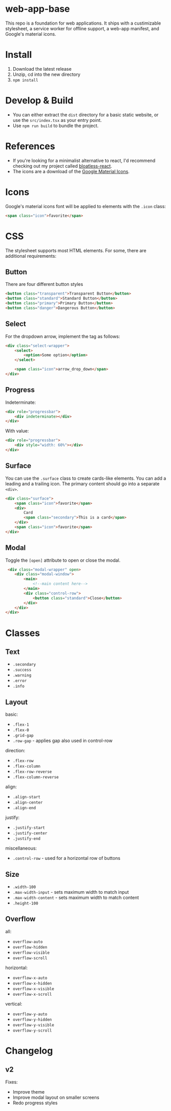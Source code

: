 # web-app-base

This repo is a foundation for web applications. It ships with a custimizable stylesheet, a service worker for offline support, a web-app manifest, and Google's material icons.

# Install

1. Download the latest release
2. Unzip, cd into the new directory
3. `npm install`

# Develop & Build

- You can either extract the `dist` directory for a basic static website, or use the `src/index.tsx` as your entry point.
- Use `npm run build` to bundle the project.

# References

- If you're looking for a minimalist alternative to react, I'd recommend checking out my project called [bloatless-react](https://github.com/marlon-erler/bloatless-react).
- The icons are a download of the [Google Material Icons](https://github.com/google/material-design-icons).

# Icons

Google's material icons font will be applied to elements with the `.icon` class:

```HTML
<span class="icon">favorite</span>
```

# CSS

The stylesheet supports most HTML elements. For some, there are additional requirements:

## Button

There are four different button styles

```HTML
<button class="transparent">Transparent Button</button>
<button class="standard">Standard Button</button>
<button class="primary">Primary Button</button>
<button class="danger">Dangerous Button</button>
```

## Select

For the dropdown arrow, implement the tag as follows:

```HTML
<div class="select-wrapper">
    <select>
        <option>Some option</option>
    </select>

    <span class="icon">arrow_drop_down</span>
</div>
```

## Progress

Indeterminate:
```HTML
<div role="progressbar">
    <div indeterminate></div>
</div>
```

With value:
```HTML
<div role="progressbar">
    <div style="width: 60%"></div>
</div>
```

## Surface

You can use the `.surface` class to create cards-like elements. You can add a leading and a trailing icon. The primary content should go into a separate `<div>`.

```HTML
<div class="surface">
    <span class="icon">favorite</span>
    <div>
        Card
        <span class="secondary">This is a card</span>
    </div>
    <span class="icon">favorite</span>
</div>
```

## Modal

Toggle the `[open]` attribute to open or close the modal.

```HTML
 <div class="modal-wrapper" open>
    <div class="modal-window">
        <main>
            <!--main content here-->
        </main>
        <div class="control-row">
            <button class="standard">Close</button>
        </div>
    </div>
</div>
```

# Classes

## Text

- `.secondary`
- `.success`
- `.warning`
- `.error`
- `.info`

## Layout

basic:

- `.flex-1`
- `.flex-0`
- `.grid-gap`
- `.row-gap` - applies gap also used in control-row

direction:

- `.flex-row`
- `.flex-column`
- `.flex-row-reverse`
- `.flex-column-reverse`

align:

- `.align-start`
- `.align-center`
- `.align-end`

justify:

- `.justify-start`
- `.justify-center`
- `.justify-end`

miscellaneous:

- `.control-row` - used for a horizontal row of buttons

## Size

- `.width-100`
- `.max-width-input` - sets maximum width to match input
- `.max-width-content` - sets maximum width to match content
- `.height-100`

## Overflow

all:

- `overflow-auto`
- `overflow-hidden`
- `overflow-visible`
- `overflow-scroll`

horizontal:

- `overflow-x-auto`
- `overflow-x-hidden`
- `overflow-x-visible`
- `overflow-x-scroll`

vertical:

- `overflow-y-auto`
- `overflow-y-hidden`
- `overflow-y-visible`
- `overflow-y-scroll`

# Changelog

## v2

Fixes:

- Improve theme
- Improve modal layout on smaller screens
- Redo progress styles